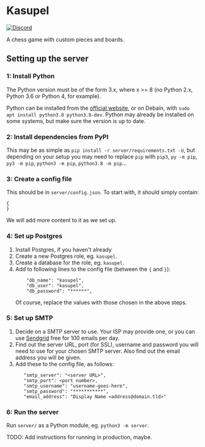 # Kasupel

[![Discord](https://img.shields.io/discord/758746280968192060?color=%237289DA&label=Discord&logo=discord&logoColor=%23ffffff&style=flat-square)](https://discordapp.com/invite/Na4HZ5)

A chess game with custom pieces and boards.

## Setting up the server

### 1: Install Python

The Python version must be of the form 3.x, where x >= 8 (no Python 2.x, Python 3.6 or Python 4, for example).

Python can be installed from the [official website](https://www.python.org/downloads/), or on Debain, with `sudo apt install python3.8 python3.8-dev`. Python may already be installed on some systems, but make sure the version is up to date.

### 2: Install dependencies from PyPI

This may be as simple as `pip install -r server/requirements.txt -U`, but depending on your setup you may need to replace `pip` with `pip3`, `py -m pip`, `py3 -m pip`, `python3 -m pip`, `python3.8 -m pip`...

### 3: Create a config file

This should be in `server/config.json`. To start with, it should simply contain:
```
{
}
```
We will add more content to it as we set up.

### 4: Set up Postgres

  1. Install Postgres, if you haven't already
  2. Create a new Postgres role, eg. `kasupel`.
  3. Create a database for the role, eg. `kasupel`.
  4. Add to following lines to the config file (between the `{` and `}`):
     ```
         "db_name": "kasupel",
         "db_user": "kasupel",
         "db_password": "******",
     ```
     Of course, replace the values with those chosen in the above steps.

### 5: Set up SMTP

  1. Decide on a SMTP server to use. Your ISP may provide one, or you can use [Sendgrid](https://sendgrid.com/) free for 100 emails per day.
  2. Find out the server URL, port (for SSL), username and password you will need to use for your chosen SMTP server. Also find out the email address you will be given.
  3. Add these to the config file, as follows:
     ```
        "smtp_server": "<server URL>",
        "smtp_port": <port number>,
        "smtp_username": "username-goes-here",
        "smtp_password": "***********",
        "email_address": "Display Name <address@domain.tld>"
     ```

### 6: Run the server

Run `server/` as a Python module, eg. `python3 -m server`.

TODO: Add instructions for running in production, maybe.
